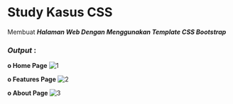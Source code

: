 # Study Kasus CSS

Membuat <b><i>Halaman Web Dengan Menggunakan Template CSS Bootstrap</i></b>

<h3><i>Output </i>:</h3>

<b>o Home Page</b>
![1](https://user-images.githubusercontent.com/92837751/183273535-aa22e126-c1b5-4f4b-9c8d-2e5064a5abf5.jpg)

<b>o Features Page</b>
![2](https://user-images.githubusercontent.com/92837751/183273539-0de019f2-5475-4e7e-8fc0-e610d558a730.jpg)

<b>o About Page</b>
![3](https://user-images.githubusercontent.com/92837751/183273542-fbb02fa5-1aed-45ce-a479-b570cbc500a8.jpg)
